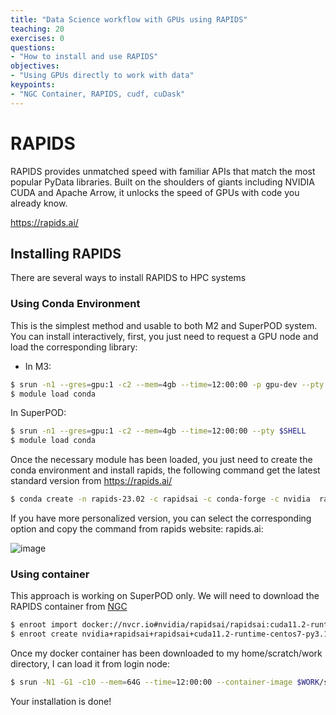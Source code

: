 ```yaml
---
title: "Data Science workflow with GPUs using RAPIDS"
teaching: 20
exercises: 0
questions:
- "How to install and use RAPIDS"
objectives:
- "Using GPUs directly to work with data"
keypoints:
- "NGC Container, RAPIDS, cudf, cuDask"
---
```


# RAPIDS

RAPIDS provides unmatched speed with familiar APIs that match the most popular PyData libraries. Built on the shoulders of giants including NVIDIA CUDA and Apache Arrow, it unlocks the speed of GPUs with code you already know.

https://rapids.ai/

## Installing RAPIDS
There are several ways to install RAPIDS to HPC systems

### Using Conda Environment
This is the simplest method and usable to both M2 and SuperPOD system.
You can install interactively, first, you just need to request a GPU node and load the corresponding library:

- In M3:

```bash
$ srun -n1 --gres=gpu:1 -c2 --mem=4gb --time=12:00:00 -p gpu-dev --pty $SHELL
$ module load conda
```

In SuperPOD:

```bash
$ srun -n1 --gres=gpu:1 -c2 --mem=4gb --time=12:00:00 --pty $SHELL
$ module load conda
```

Once the necessary module has been loaded, you just need to create the conda environment and install rapids, the following command get the latest standard version from https://rapids.ai/

```bash
$ conda create -n rapids-23.02 -c rapidsai -c conda-forge -c nvidia  rapids=23.02 python=3.10 cudatoolkit=11.8
```

If you have more personalized version, you can select the corresponding option and copy the command from rapids website: rapids.ai:

![image](https://user-images.githubusercontent.com/43855029/228034833-16cff533-1612-49d8-88a6-cb3b2f9db900.png)


### Using container

This approach is working on SuperPOD only.
We will need to download the RAPIDS container from [NGC](https://catalog.ngc.nvidia.com/orgs/nvidia/teams/rapidsai/containers/rapidsai)

```bash
$ enroot import docker://nvcr.io#nvidia/rapidsai/rapidsai:cuda11.2-runtime-centos7-py3.10
$ enroot create nvidia+rapidsai+rapidsai+cuda11.2-runtime-centos7-py3.10.sqsh
```

Once my docker container has been downloaded to my home/scratch/work directory, I can load it from login node:

```bash
$ srun -N1 -G1 -c10 --mem=64G --time=12:00:00 --container-image $WORK/sqsh/nvidia+rapidsai+rapidsai+cuda11.2-runtime-centos7-py3.10.sqsh --container-mounts=$WORK --pty $SHELL
```

Your installation is done!




